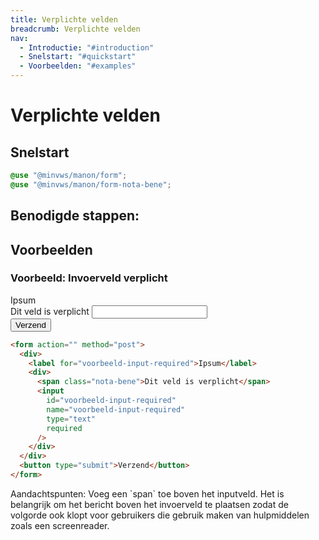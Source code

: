 ```yaml
---
title: Verplichte velden
breadcrumb: Verplichte velden
nav:
  - Introductie: "#introduction"
  - Snelstart: "#quickstart"
  - Voorbeelden: "#examples"
---
```


<h1 id="introduction">Verplichte velden</h1>

<h2 id="quickstart">Snelstart</h2>

```scss
@use "@minvws/manon/form";
@use "@minvws/manon/form-nota-bene";
```

## Benodigde stappen:

<h2 id="examples">Voorbeelden</h2>

### Voorbeeld: Invoerveld verplicht

<form action="" method="post">
  <div>
    <label for="voorbeeld-input-required">Ipsum</label>
    <div>
      <span class="nota-bene">Dit veld is verplicht</span>
      <input
        id="voorbeeld-input-required"
        name="voorbeeld-input-required"
        type="text"
        required
      />
    </div>
  </div>
  <button type="submit">Verzend</button>
</form>

```html
<form action="" method="post">
  <div>
    <label for="voorbeeld-input-required">Ipsum</label>
    <div>
      <span class="nota-bene">Dit veld is verplicht</span>
      <input
        id="voorbeeld-input-required"
        name="voorbeeld-input-required"
        type="text"
        required
      />
    </div>
  </div>
  <button type="submit">Verzend</button>
</form>
```

<p class="explanation">
  <span>Aandachtspunten:</span>
  Voeg een `span` toe boven het inputveld. Het is belangrijk om het bericht
  boven het invoerveld te plaatsen zodat de volgorde ook klopt voor gebruikers
  die gebruik maken van hulpmiddelen zoals een screenreader.
</p>
